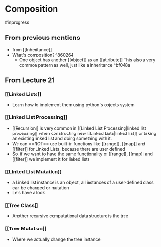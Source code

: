 # Composition
#inprogress 
## From previous mentions
- from [[Inheritance]]
- What's composition? ^860264
	- One object has another [[object]] as an [[attribute]]
	This also a very common pattern as well, just like a inheritance ^bf048a
	
## From Lecture 21
### [[Linked Lists]]
- Learn how to implement them using python's objects system

### 	[[Linked List Processing]]
- [[Recursion]] is very common in [[Linked List Processing|linked list processing]] when constructing new [[Linked Lists|linked list]] or taking an existing linked list and doing something with it.
- We can ==NOT== use built-in functions like [[range]], [[map]] and [[filter]] for Linked Lists, because there are user defined
- So, if we want to have the same functionality of [[range]], [[map]] and [[filter]] we implement it for linked lists

### [[Linked List Mutation]]
- a Linked list instance is an object, all instances of a user-defined class can be changed or mutation
- Lets have a look

### [[Tree Class]]
- Another recursive computational data structure is the tree

### [[Tree Mutation]]
- Where we actually change the tree instance
